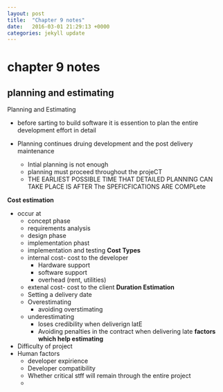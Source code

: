 ```yaml
---
layout: post
title:  "Chapter 9 notes"
date:   2016-03-01 21:29:13 +0000
categories: jekyll update
---
```



# chapter 9 notes

## planning and estimating

Planning and Estimating 
* before sarting to build software it is essention to plan the entire development effort in detail

* Planning continues druing development and the post delivery maintenance
    * Intial planning is not enough
    * planning must proceed throughout the projeCT
    * THE EARLIEST POSSIBLE TIME THAT DETAILED PLANNING CAN TAKE PLACE IS AFTER The SPEFICFICATIONS ARE COMPLete

__Cost estimation__
* occur at
    * concept phase
    * requirements analysis
    * design phase
    * implementation phast
    * implementation and testing
__Cost Types__
    * internal cost- cost to the developer
        * Hardware support
        * software support
        * overhead (rent, utilities)
    * extenal cost- cost to the client
__Duration Estimation__
    * Setting a delivery date
    * Overestimating
        * avoiding overstimating 
    * underestimating
        * loses credibility when deliverign latE
        * Avoiding penalties in the contract when delivering late
__factors which help estimating__
* Difficulty of project
* Human factors
    * developer expirience 
    * Developer compatibility
    * Whether critical stff will remain through the entire project
    * 
        
